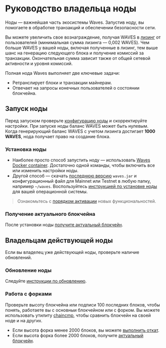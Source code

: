 # Руководство владельца ноды

Ноды — важнейшая часть экосистемы Waves. Запустив ноду, вы помогаете в обработке транзакций и обеспечении безопасности сети.

Вы можете увеличить свое вознаграждение, получая WAVES в [лизинг](/ru/blockchain/leasing) от пользователей (минимальная сумма лизинга — 0,002 WAVES). Чем больше WAVES у вашей ноды, включая полученные в лизинг, тем выше шанс на генерацию следующего блока и получение комиссий за транзакции. Окончательная сумма зависит также от общей сетевой активности и уровня комиссий.

Полная нода Waves выполняет две ключевые задачи:

* Ретранслирует блоки и транзакции майнерам.
* Отвечает на запросы конечных пользователей о состоянии блокчейна.

## Запуск ноды

Перед запуском проверьте [конфигурацию ноды](/ru/waves-node/node-configuration) и скорректируйте настройки. При запуске ноды баланс WAVES может быть нулевым. Когда генерирующий баланс WAVES с учетом лизинга достигает **1000 WAVES**, нода получает право на создание блока.

### Установка ноды

* Наиболее просто способ запустить ноду — использовать [Waves Docker container](en/waves-node/waves-node-in-docker). Достаточно одной команды, чтобы включить все или изменить настройки ноды.
* Другой способ — скачать [последнюю версию](https://github.com/wavesplatform/Waves/releases) `waves.jar` и конфигурационный файл для Mainnet или Testnet в любую папку, например `~/waves`. Воспользуйтесь [инструкцией по установке ноды](en/waves-node/how-to-install-a-node/how-to-install-a-node) для вашей операционной системы.

> Ознакомьтесь с [порядком активации](en/waves-node/how-to-install-a-node/how-to-install-a-node) новых функциональностей.

### **Получение актуального блокчейна**

После установки ноды [получите актуальный блокчейн](/ru/waves-node/options-for-getting-actual-blockchain).

## Владельцам действующей ноды

Если вы владелец уже действующей ноды, проверьте наличие обновлений.

### Обновление ноды

Следуйте [инструкции по обновлению](/ru/waves-node/upgrading).

### Работа с форками

Проверьте высоту блокчейна или подписи 100 последних блоков, чтобы понять, работаете вы с основныи блокчейном или с форком. Вы можете использовать утилиту [chaincmp](https://github.com/wavesplatform/gowaves/releases/tag/v0.1.2), чтобы сравнить блокчейн на своей ноде и на других.

* Если высота форка менее 2000 блоков, вы можете [выполнить откат](en/waves-node/how-to-rollback-a-node).
* Если высота форка более 2000 блоков, получите [актуальный блокчейн](/ru/waves-node/options-for-getting-actual-blockchain).
